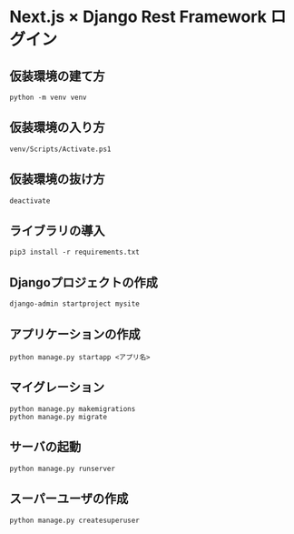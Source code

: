 # Next.js × Django Rest Framework ログイン

## 仮装環境の建て方
```
python -m venv venv
```

## 仮装環境の入り方
```
venv/Scripts/Activate.ps1
```

## 仮装環境の抜け方
```
deactivate
```

## ライブラリの導入
```
pip3 install -r requirements.txt
```

## Djangoプロジェクトの作成
```
django-admin startproject mysite
```

## アプリケーションの作成
```
python manage.py startapp <アプリ名>
```


## マイグレーション
```
python manage.py makemigrations
python manage.py migrate
```

## サーバの起動
```
python manage.py runserver
```

## スーパーユーザの作成
```
python manage.py createsuperuser
```